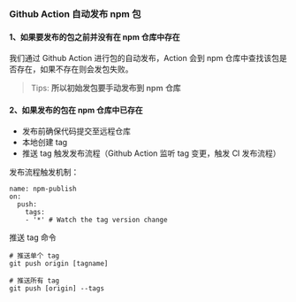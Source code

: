 ### Github Action 自动发布 npm 包

#### 1、如果要发布的包之前并没有在 npm 仓库中存在

我们通过 Github Action 进行包的自动发布，Action 会到 npm 仓库中查找该包是否存在，如果不存在则会发包失败。
> Tips: **所以初始发包要手动发布到** **npm** **仓库**

#### 2、如果发布的包在 npm 仓库中已存在

* 发布前确保代码提交至远程仓库
* 本地创建 tag
* 推送 tag 触发发布流程（Github Action 监听 tag 变更，触发 CI 发布流程）

发布流程触发机制：
```shell
name: npm-publish
on:
  push:
    tags:
    - '*' # Watch the tag version change
```

推送 tag 命令

```shell
# 推送单个 tag
git push origin [tagname]

# 推送所有 tag
git push [origin] --tags
```
